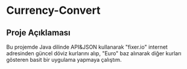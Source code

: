 # Currency-Convert

## Proje Açıklaması

Bu projemde Java dilinde API&JSON kullanarak "fixer.io" internet adresinden güncel döviz kurlarını 
alıp, "Euro" baz alınarak diğer kurları gösteren basit bir uygulama yapmaya çalıştım. <br/>

